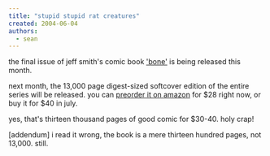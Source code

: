 ```yaml
---
title: "stupid stupid rat creatures"
created: 2004-06-04
authors:
  - sean
---
```


the final issue of jeff smith's comic book ['bone'](http://www.amazon.com/exec/obidos/tg/detail/-/0963660942/qid=1086317594/sr=1-3/ref=sr_1_3/002-2809594-5208829?v=glance&s=books) is being released this month.

next month, the 13,000 page digest-sized softcover edition of the entire series will be released. you can [preorder it on amazon](http://www.amazon.com/exec/obidos/tg/detail/-/188896314X/qid=1086317080/sr=1-1/ref=sr_1_1/002-2809594-5208829?v=glance&s=books) for $28 right now, or buy it for $40 in july.

yes, that's thirteen thousand pages of good comic for $30-40. holy crap!

\[addendum\] i read it wrong, the book is a mere thirteen hundred pages, not 13,000. still.
